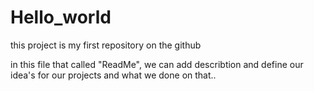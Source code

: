 # Hello_world
this project is my first repository on the github

in this file that called "ReadMe", we can add describtion and define our idea's for our projects and what we done on that.. 
